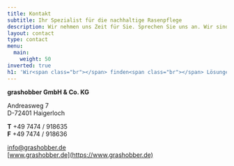 ```yaml
---
title: Kontakt
subtitle: Ihr Spezialist für die nachhaltige Rasenpflege
description: Wir nehmen uns Zeit für Sie. Sprechen Sie uns an. Wir sind gerne für Sie da.
layout: contact
type: contact
menu:
  main:
    weight: 50
inverted: true
h1: 'Wir<span class="br"></span> finden<span class="br"></span> Lösungen'
---
```


<strong class="c-contact__address-headline">grashobber GmbH & Co. KG</strong>

Andreasweg 7  
D-72401 Haigerloch

**T** +49 7474 / 918635  
**F** +49 7474 / 918636

[info@grashobber.de](mailto:info@grashobber.de)  
[www.grashobber.de](https://www.grashobber.de)
